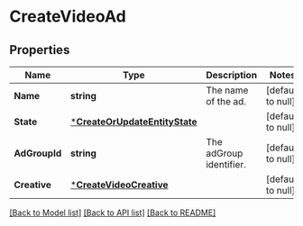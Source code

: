 # CreateVideoAd

## Properties
Name | Type | Description | Notes
------------ | ------------- | ------------- | -------------
**Name** | **string** | The name of the ad. | [default to null]
**State** | [***CreateOrUpdateEntityState**](CreateOrUpdateEntityState.md) |  | [default to null]
**AdGroupId** | **string** | The adGroup identifier. | [default to null]
**Creative** | [***CreateVideoCreative**](CreateVideoCreative.md) |  | [default to null]

[[Back to Model list]](../README.md#documentation-for-models) [[Back to API list]](../README.md#documentation-for-api-endpoints) [[Back to README]](../README.md)

